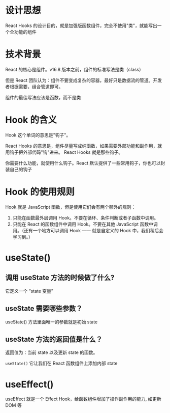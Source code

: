 # 设计思想
React Hooks 的设计目的，就是加强版函数组件，完全不使用"类"，就能写出一个全功能的组件

# 技术背景
React 的核心是组件。v16.8 版本之前，组件的标准写法是类（class）


但是 React 团队认为：组件不要变成复杂的容器，最好只是数据流的管道。开发者根据需要，组合管道即可。


组件的最佳写法应该是函数，而不是类

# Hook 的含义

Hook 这个单词的意思是"钩子"。

React Hooks 的意思是，组件尽量写成纯函数，如果需要外部功能和副作用，就用钩子把外部代码"钩"进来。 React Hooks 就是那些钩子。

你需要什么功能，就使用什么钩子。React 默认提供了一些常用钩子，你也可以封装自己的钩子

# Hook 的使用规则
Hook 就是 JavaScript 函数，但是使用它们会有两个额外的规则：

1. 只能在函数最外层调用 Hook。不要在循环、条件判断或者子函数中调用。
2. 只能在 React 的函数组件中调用 Hook。不要在其他 JavaScript 函数中调用。（还有一个地方可以调用 Hook —— 就是自定义的 Hook 中，我们稍后会学习到。）
# useState()

## 调用 useState 方法的时候做了什么? 
它定义一个 “state 变量”

## useState 需要哪些参数？ 
useState() 方法里面唯一的参数就是初始 state

## useState 方法的返回值是什么？
返回值为：当前 state 以及更新 state 的函数。

`useState()` 它让我们在 React 函数组件上添加内部 state

# useEffect()
useEffect 就是一个 Effect Hook，给函数组件增加了操作副作用的能力, 如更新 DOM 等